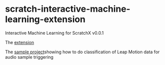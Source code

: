 # scratch-interactive-machine-learning-extension

Interactive Machine Learning for ScratchX v0.0.1


The [extension](https://frantic0.github.io/scratch-interactive-machine-learning-extension/extension.js)

The [sample project](http://scratchx.org/?url=https://frantic0.github.io/scratch-interactive-machine-learning-extension/examples/LeapMotion_IML_Sample.sbx)showing how to do classification of Leap Motion data for audio sample triggering
